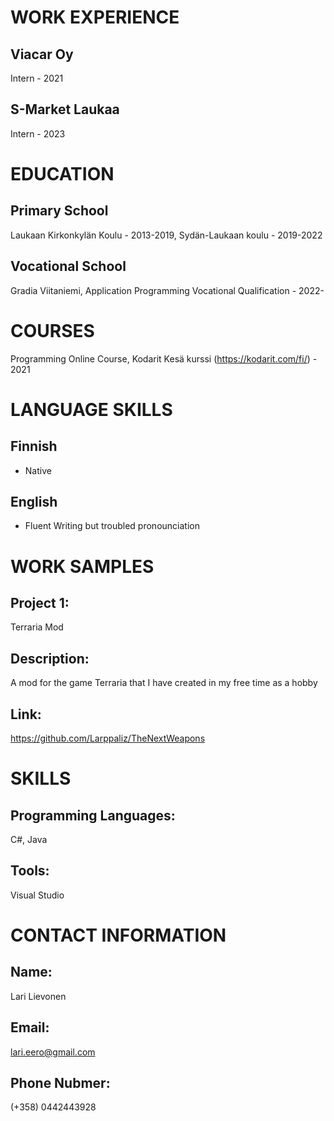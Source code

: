 # WORK EXPERIENCE
## Viacar Oy
Intern - 2021

## S-Market Laukaa
Intern - 2023

# EDUCATION
## Primary School

Laukaan Kirkonkylän Koulu - 2013-2019, Sydän-Laukaan koulu - 2019-2022

## Vocational School

Gradia Viitaniemi, Application Programming Vocational Qualification - 2022-

# COURSES

Programming Online Course, Kodarit Kesä kurssi (https://kodarit.com/fi/) - 2021

# LANGUAGE SKILLS
## Finnish 
- Native

## English 
- Fluent Writing but troubled pronounciation

# WORK SAMPLES
## Project 1: 
Terraria Mod

## Description: 
A mod for the game Terraria that I have created in my free time as a hobby

## Link:
https://github.com/Larppaliz/TheNextWeapons

# SKILLS
## Programming Languages: 
C#, Java

## Tools: 
Visual Studio

# CONTACT INFORMATION
## Name:
Lari Lievonen

## Email:
lari.eero@gmail.com

## Phone Nubmer:
(+358) 0442443928
